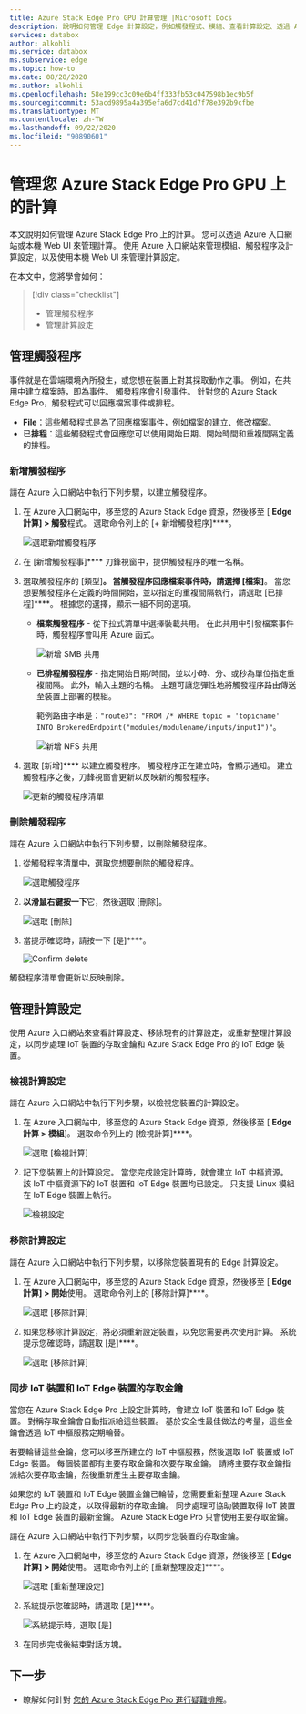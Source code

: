 ```yaml
---
title: Azure Stack Edge Pro GPU 計算管理 |Microsoft Docs
description: 說明如何管理 Edge 計算設定，例如觸發程式、模組、查看計算設定、透過 Azure Stack Edge Pro GPU 上的 Azure 入口網站移除設定。
services: databox
author: alkohli
ms.service: databox
ms.subservice: edge
ms.topic: how-to
ms.date: 08/28/2020
ms.author: alkohli
ms.openlocfilehash: 58e199cc3c09e6b4ff333fb53c047598b1ec9b5f
ms.sourcegitcommit: 53acd9895a4a395efa6d7cd41d7f78e392b9cfbe
ms.translationtype: MT
ms.contentlocale: zh-TW
ms.lasthandoff: 09/22/2020
ms.locfileid: "90890601"
---
```

# <a name="manage-compute-on-your-azure-stack-edge-pro-gpu"></a>管理您 Azure Stack Edge Pro GPU 上的計算

<!--[!INCLUDE [applies-to-skus](../../includes/azure-stack-edge-applies-to-all-sku.md)]-->

本文說明如何管理 Azure Stack Edge Pro 上的計算。 您可以透過 Azure 入口網站或本機 Web UI 來管理計算。 使用 Azure 入口網站來管理模組、觸發程序及計算設定，以及使用本機 Web UI 來管理計算設定。

在本文中，您將學會如何：

> [!div class="checklist"]
> * 管理觸發程序
> * 管理計算設定


## <a name="manage-triggers"></a>管理觸發程序

事件就是在雲端環境內所發生，或您想在裝置上對其採取動作之事。 例如，在共用中建立檔案時，即為事件。 觸發程序會引發事件。 針對您的 Azure Stack Edge Pro，觸發程式可以回應檔案事件或排程。

- **File**：這些觸發程式是為了回應檔案事件，例如檔案的建立、修改檔案。
- 已**排程**：這些觸發程式會回應您可以使用開始日期、開始時間和重複間隔定義的排程。


### <a name="add-a-trigger"></a>新增觸發程序

請在 Azure 入口網站中執行下列步驟，以建立觸發程序。

1. 在 Azure 入口網站中，移至您的 Azure Stack Edge 資源，然後移至 [ **Edge 計算] > 觸發**程式。 選取命令列上的 [+ 新增觸發程序]****。

    ![選取新增觸發程序](media/azure-stack-edge-j-series-manage-compute/add-trigger-1m.png)

2. 在 [新增觸發程事]**** 刀鋒視窗中，提供觸發程序的唯一名稱。
    
    <!--Trigger names can only contain numbers, lowercase letters, and hyphens. The share name must be between 3 and 63 characters long and begin with a letter or a number. Each hyphen must be preceded and followed by a non-hyphen character.-->

3. 選取觸發程序的 [類型]****。 當觸發程序回應檔案事件時，請選擇 [檔案]****。 當您想要觸發程序在定義的時間開始，並以指定的重複間隔執行，請選取 [已排程]****。 根據您的選擇，顯示一組不同的選項。

    - **檔案觸發程序** - 從下拉式清單中選擇裝載共用。 在此共用中引發檔案事件時，觸發程序會叫用 Azure 函式。

        ![新增 SMB 共用](media/azure-stack-edge-j-series-manage-compute/add-file-trigger.png)

    - **已排程觸發程序** - 指定開始日期/時間，並以小時、分、或秒為單位指定重複間隔。 此外，輸入主題的名稱。 主題可讓您彈性地將觸發程序路由傳送至裝置上部署的模組。

        範例路由字串是：`"route3": "FROM /* WHERE topic = 'topicname' INTO BrokeredEndpoint("modules/modulename/inputs/input1")"`。

        ![新增 NFS 共用](media/azure-stack-edge-j-series-manage-compute/add-scheduled-trigger.png)

4. 選取 [新增]**** 以建立觸發程序。 觸發程序正在建立時，會顯示通知。 建立觸發程序之後，刀鋒視窗會更新以反映新的觸發程序。
 
    ![更新的觸發程序清單](media/azure-stack-edge-j-series-manage-compute/add-trigger-2.png)

### <a name="delete-a-trigger"></a>刪除觸發程序

請在 Azure 入口網站中執行下列步驟，以刪除觸發程序。

1. 從觸發程序清單中，選取您想要刪除的觸發程序。

    ![選取觸發程序](media/azure-stack-edge-j-series-manage-compute/delete-trigger-1.png)

2. **以滑鼠右鍵按一下**它，然後選取 [刪除]。

    ![選取 [刪除]](media/azure-stack-edge-j-series-manage-compute/delete-trigger-2.png)

3. 當提示確認時，請按一下 [是]****。

    ![Confirm delete](media/azure-stack-edge-j-series-manage-compute/delete-trigger-3.png)

觸發程序清單會更新以反映刪除。

## <a name="manage-compute-configuration"></a>管理計算設定

使用 Azure 入口網站來查看計算設定、移除現有的計算設定，或重新整理計算設定，以同步處理 IoT 裝置的存取金鑰和 Azure Stack Edge Pro 的 IoT Edge 裝置。

### <a name="view-compute-configuration"></a>檢視計算設定

請在 Azure 入口網站中執行下列步驟，以檢視您裝置的計算設定。

1. 在 Azure 入口網站中，移至您的 Azure Stack Edge 資源，然後移至 [ **Edge 計算 > 模組**]。 選取命令列上的 [檢視計算]****。

    ![選取 [檢視計算]](media/azure-stack-edge-j-series-manage-compute/view-compute-1.png)

2. 記下您裝置上的計算設定。 當您完成設定計算時，就會建立 IoT 中樞資源。 該 IoT 中樞資源下的 IoT 裝置和 IoT Edge 裝置均已設定。 只支援 Linux 模組在 IoT Edge 裝置上執行。

    ![檢視設定](media/azure-stack-edge-j-series-manage-compute/view-compute-2.png)


### <a name="remove-compute-configuration"></a>移除計算設定

請在 Azure 入口網站中執行下列步驟，以移除您裝置現有的 Edge 計算設定。

1. 在 Azure 入口網站中，移至您的 Azure Stack Edge 資源，然後移至 [ **Edge 計算] > 開始**使用。 選取命令列上的 [移除計算]****。

    ![選取 [移除計算]](media/azure-stack-edge-j-series-manage-compute/remove-compute-1.png)

2. 如果您移除計算設定，將必須重新設定裝置，以免您需要再次使用計算。 系統提示您確認時，請選取 [是]****。

    ![選取 [移除計算]](media/azure-stack-edge-j-series-manage-compute/remove-compute-2.png)

### <a name="sync-up-iot-device-and-iot-edge-device-access-keys"></a>同步 IoT 裝置和 IoT Edge 裝置的存取金鑰

當您在 Azure Stack Edge Pro 上設定計算時，會建立 IoT 裝置和 IoT Edge 裝置。 對稱存取金鑰會自動指派給這些裝置。 基於安全性最佳做法的考量，這些金鑰會透過 IoT 中樞服務定期輪替。

若要輪替這些金鑰，您可以移至所建立的 IoT 中樞服務，然後選取 IoT 裝置或 IoT Edge 裝置。 每個裝置都有主要存取金鑰和次要存取金鑰。 請將主要存取金鑰指派給次要存取金鑰，然後重新產生主要存取金鑰。

如果您的 IoT 裝置和 IoT Edge 裝置金鑰已輪替，您需要重新整理 Azure Stack Edge Pro 上的設定，以取得最新的存取金鑰。 同步處理可協助裝置取得 IoT 裝置和 IoT Edge 裝置的最新金鑰。 Azure Stack Edge Pro 只會使用主要存取金鑰。

請在 Azure 入口網站中執行下列步驟，以同步您裝置的存取金鑰。

1. 在 Azure 入口網站中，移至您的 Azure Stack Edge 資源，然後移至 [ **Edge 計算] > 開始**使用。 選取命令列上的 [重新整理設定]****。

    ![選取 [重新整理設定]](media/azure-stack-edge-j-series-manage-compute/refresh-configuration-1.png)

2. 系統提示您確認時，請選取 [是]****。

    ![系統提示時，選取 [是]](media/azure-stack-edge-j-series-manage-compute/refresh-configuration-2.png)

3. 在同步完成後結束對話方塊。

## <a name="next-steps"></a>下一步

- 瞭解如何針對 [您的 Azure Stack Edge Pro 進行疑難排解](azure-stack-edge-gpu-troubleshoot.md)。
